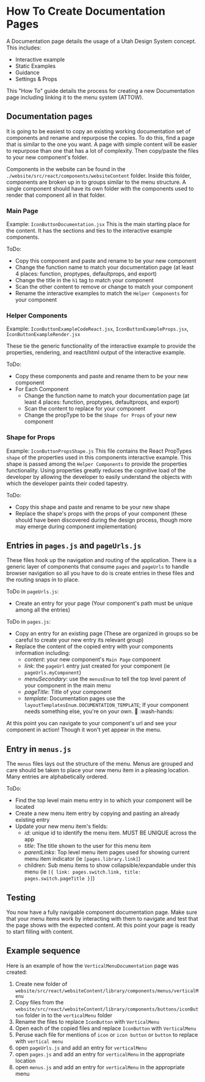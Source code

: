 # How To Create Documentation Pages

A Documentation page details the usage of a Utah Design System concept. This includes:
* Interactive example
* Static Examples
* Guidance
* Settings & Props

This "How To" guide details the process for creating a new Documentation page including linking it to the menu system (ATTOW).

## Documentation pages
It is going to be easiest to copy an existing working documentation set of components and rename and repurpose the copies. To do this, find a page that is similar to the one you want. A page with simple content will be easier to repurpose than one that has a lot of complexity. Then copy/paste the files to your new component's folder.

Components in the website can be found in the `./website/src/react/components/websiteContent` folder. Inside this folder, components are broken up in to groups similar to the menu structure. A single component should have its own folder with the components used to render that component all in that folder.

### Main Page
Example: `IconButtonDocumentation.jsx`
This is the main starting place for the content. It has the sections and ties to the interactive example components. 

ToDo:
* Copy this component and paste and rename to be your new component
* Change the function name to match your documentation page (at least 4 places: function, proptypes, defaultprops, and export)
* Change the title in the `h1` tag to match your component
* Scan the other content to remove or change to match your component
* Rename the interactive examples to match the `Helper Components` for your component

### Helper Components
Example: `IconButtonExampleCodeReact.jsx`, `IconButtonExampleProps.jsx`, `IconButtonExampleRender.jsx`

These tie the generic functionality of the interactive example to provide the properties, rendering, and react/html output of the interactive example.

ToDo:
* Copy these components and paste and rename them to be your new component
* For Each Component
  * Change the function name to match your documentation page (at least 4 places: function, proptypes, defaultprops, and export)
  * Scan the content to replace for your component
  * Change the propType to be the `Shape for Props` of your new component

### Shape for Props
Example: `IconButtonPropsShape.js`
This file contains the React PropTypes `shape` of the properties used in this components interactive example. This shape is passed among the `Helper Components` to provide the properties functionality. Using properties greatly reduces the cognitive load of the developer by allowing the developer to easily understand the objects with which the developer paints their coded tapestry.

ToDo:
* Copy this shape and paste and rename to be your new shape
* Replace the shape's props with the props of your component (these should have been discovered during the design process, though more may emerge during component implementation)

## Entries in `pages.js` and `pageUrls.js`
These files hook up the navigation and routing of the application. There is a generic layer of components that consume `pages` and `pageUrls` to handle browser navigation so all you have to do is create entries in these files and the routing snaps in to place.

ToDo in `pageUrls.js`:
* Create an entry for your page (Your component's path must be unique among all the entries)

ToDo in `pages.js`:
* Copy an entry for an existing page (These are organized in groups so be careful to create your new entry its relevant group)
* Replace the content of the copied entry with your components information including:
  * *content*: your new component's `Main Page` component
  * *link*: the `pageUrl` entry just created for your component (ie `pageUrls.myComponent`)
  * *menuSecondary*: use the `menusEnum` to tell the top level parent of your component in the main menu
  * *pageTitle*: Title of your component
  * *template*: Documentation pages use the `layoutTemplatesEnum.DOCUMENTATION_TEMPLATE`; If your component needs something else, you're on your own. :shrug: :wash-hands:

At this point you can navigate to your component's url and see your component in action! Though it won't yet appear in the menu.

## Entry in `menus.js`
The `menus` files lays out the structure of the menu. Menus are grouped and care should be taken to place your new menu item in a pleasing location. Many entries are alphabetically ordered.

ToDo:
* Find the top level main menu entry in to which your component will be located
* Create a new menu item entry by copying and pasting an already existing entry
* Update your new menu item's fields:
  * *id*: unique id to identify the menu item. MUST BE UNIQUE across the app
  * *title*: The title shown to the user for this menu item
  * *parentLinks*: Top level menu item pages used for showing current menu item indicator (ie `[pages.library.link]`)
  * children: Sub menu items to show collapsible/expandable under this menu (ie `[{ link: pages.switch.link, title: pages.switch.pageTitle }]`)

## Testing
You now have a fully navigable component documentation page. Make sure that your menu items work by interacting with them to navigate and test that the page shows with the expected content. At this point your page is ready to start filling with content.

## Example sequence
Here is an example of how the `VerticalMenuDocumentation` page was created:
1. Create new folder of `website/src/react/websiteContent/library/components/menus/verticalMenu`
1. Copy files from the `website/src/react/websiteContent/library/components/buttons/iconButton` folder in to the `verticalMenu` folder
1. Rename the files to replace `IconButton` with `VerticalMenu`
1. Open each of the copied files and replace `IconButton` with `VerticalMenu`
1. Peruse each file for mentions of `icon` or `icon button` or `button` to replace with `vertical menu`
1. open `pageUrls.js` and add an entry for `verticalMenu`
1. open `pages.js` and add an entry for `verticalMenu` in the appropriate location
1. open `menus.js` and add an entry for `verticalMenu` in the appropriate menu
